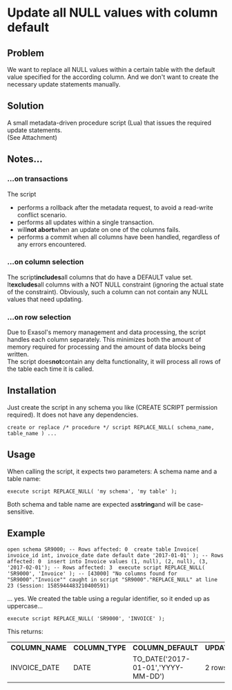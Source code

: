 # Update all NULL values with column default 
## Problem

We want to replace all NULL values within a certain table with the default value specified for the according column. And we don't want to create the necessary update statements manually.

## Solution

A small metadata-driven procedure script (Lua) that issues the required update statements.  
(See Attachment)

## Notes...

### ...on transactions

The script

* performs a rollback after the metadata request, to avoid a read-write conflict scenario.
* performs all updates within a single transaction.
* will**not abort**when an update on one of the columns fails.
* performs a commit when all columns have been handled, regardless of any errors encountered.

### ...on column selection

The script**includes**all columns that do have a DEFAULT value set.  
It**excludes**all columns with a NOT NULL constraint (ignoring the actual state of the constraint). Obviously, such a column can not contain any NULL values that need updating.

### ...on row selection

Due to Exasol's memory management and data processing, the script handles each column separately. This minimizes both the amount of memory required for processing and the amount of data blocks being written.  
The script does**not**contain any delta functionality, it will process all rows of the table each time it is called.

## Installation

Just create the script in any schema you like (CREATE SCRIPT permission required). It does not have any dependencies.


```"code-sql"
create or replace /* procedure */ script REPLACE_NULL( schema_name, table_name ) ... 
```
## Usage

When calling the script, it expects two parameters: A schema name and a table name:


```"code-sql"
execute script REPLACE_NULL( 'my schema', 'my table' ); 
```
Both schema and table name are expected as**string**and will be case-sensitive.

## Example


```"code-sql"
open schema SR9000; -- Rows affected: 0  create table Invoice( invoice_id int, invoice_date date default date '2017-01-01' ); -- Rows affected: 0  insert into Invoice values (1, null), (2, null), (3, '2017-02-01'); -- Rows affected: 3  execute script REPLACE_NULL( 'SR9000', 'Invoice' ); -- [43000] "No columns found for "SR9000"."Invoice"" caught in script "SR9000"."REPLACE_NULL" at line 23 (Session: 1585944483210400591) 
```
... yes. We created the table using a regular identifier, so it ended up as uppercase...


```"code-sql"
execute script REPLACE_NULL( 'SR9000', 'INVOICE' ); 
```
This returns:



|  |  |  |  |
| --- | --- | --- | --- |
| **COLUMN_NAME** | **COLUMN_TYPE** | **COLUMN_DEFAULT** | **UPDATE_RESULT** |
| INVOICE_DATE | DATE | TO_DATE('2017-01-01','YYYY-MM-DD') | 2 rows updated |

